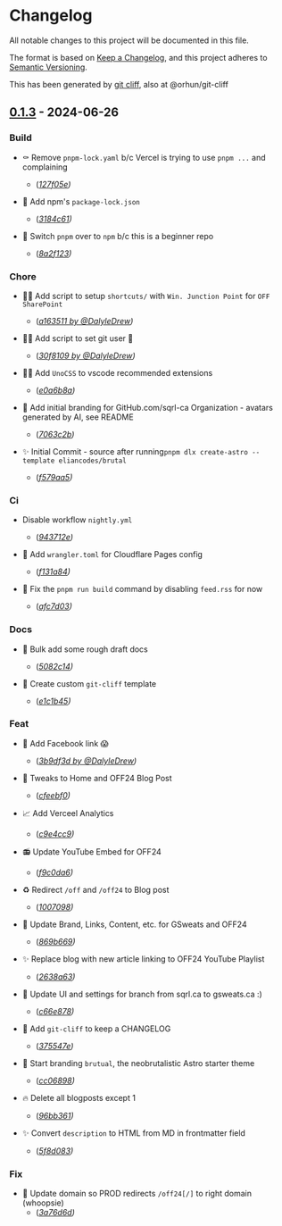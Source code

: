 # Changelog

All notable changes to this project will be documented in this file.

The format is based on [Keep a Changelog](https://keepachangelog.com/en/1.0.0/),
and this project adheres to [Semantic Versioning](https://semver.org/spec/v2.0.0.html).


This has been generated by [git cliff](https://git-cliff.org/), also at @orhun/git-cliff
## [0.1.3] - 2024-06-26

### Build

- ⚰️ Remove `pnpm-lock.yaml` b/c Vercel is trying to use `pnpm ...` and complaining
  - (_[127f05e](https://github.com/GregSweats/gsweats-web24-brutal/commit/127f05e8f3986deead5154bd3736ffbc78f19d87))_



- 🔨 Add npm's `package-lock.json`
  - (_[3184c61](https://github.com/GregSweats/gsweats-web24-brutal/commit/3184c617995b4a2b8d5bc95746216b801d9081a3))_



- 👷 Switch `pnpm` over to `npm` b/c this is a beginner repo
  - (_[8a2f123](https://github.com/GregSweats/gsweats-web24-brutal/commit/8a2f123a012ecfee38db0e0d4b191f6ca73a53f8))_




### Chore

- 🧑‍💻 Add script to setup `shortcuts/` with `Win. Junction Point` for `OFF SharePoint`
  - (_[a163511 by @DalyleDrew](https://github.com/GregSweats/gsweats-web24-brutal/commit/a163511d3cfd163793a680a6693433f6d9962486))_



- 🧑‍💻 Add script to set git user 🤷
  - (_[30f8109 by @DalyleDrew](https://github.com/GregSweats/gsweats-web24-brutal/commit/30f81098832330b24c63f122846adbc3404c26f4))_



- 🧑‍💻 Add `UnoCSS` to vscode recommended extensions
  - (_[e0a6b8a](https://github.com/GregSweats/gsweats-web24-brutal/commit/e0a6b8a13e8de013b0cb21e7d4708f6b50e87f97))_



- 🍱 Add initial branding for GitHub.com/sqrl-ca Organization - avatars generated by AI, see README
  - (_[7063c2b](https://github.com/GregSweats/gsweats-web24-brutal/commit/7063c2bfa05482b92753a4ce777da2e9cdf3a1ca))_



- ✨ Initial Commit - source after running`pnpm dlx create-astro --template eliancodes/brutal`
  - (_[f579aa5](https://github.com/GregSweats/gsweats-web24-brutal/commit/f579aa559cc78cc0f92201f5838e62c81da7fbf4))_




### Ci

- Disable workflow `nightly.yml`
  - (_[943712e](https://github.com/GregSweats/gsweats-web24-brutal/commit/943712ed0da0e8b7a5afa818eb0e33125e33ecaf))_



- 💚 Add `wrangler.toml` for Cloudflare Pages config
  - (_[f131a84](https://github.com/GregSweats/gsweats-web24-brutal/commit/f131a84529fee1b5fe684f7849daf3e4e6816442))_



- 💚 Fix the `pnpm run build` command by disabling `feed.rss` for now
  - (_[afc7d03](https://github.com/GregSweats/gsweats-web24-brutal/commit/afc7d0334afaa49276cdc30d61c9cd61e1a3b358))_




### Docs

- 📝 Bulk add some rough draft docs
  - (_[5082c14](https://github.com/GregSweats/gsweats-web24-brutal/commit/5082c1481d7a64418e00aee8f3e69967ef581b0a))_



- 🔨 Create custom `git-cliff` template
  - (_[e1c1b45](https://github.com/GregSweats/gsweats-web24-brutal/commit/e1c1b4574ff976be54c7cc7c2c0dfcc881ad76a4))_




### Feat

- 🔗 Add Facebook link 😱
  - (_[3b9df3d by @DalyleDrew](https://github.com/GregSweats/gsweats-web24-brutal/commit/3b9df3d6dacca12c480141c6b3489d9bb767db83))_



- 💄 Tweaks to Home and OFF24 Blog Post
  - (_[cfeebf0](https://github.com/GregSweats/gsweats-web24-brutal/commit/cfeebf008f0bde43f90a8d958d82246e9bd53e32))_



- 📈 Add Verceel Analytics
  - (_[c9e4cc9](https://github.com/GregSweats/gsweats-web24-brutal/commit/c9e4cc9af3801f580961d270313b63abc17d67b2))_



- 📻 Update YouTube Embed for OFF24
  - (_[f9c0da6](https://github.com/GregSweats/gsweats-web24-brutal/commit/f9c0da67c17ab09b3d117a876955acda29b88d15))_



- ♻️ Redirect `/off` and `/off24` to Blog post
  - (_[1007098](https://github.com/GregSweats/gsweats-web24-brutal/commit/1007098cd3a008649d20484b2f67f3955f134fca))_



- 💄 Update Brand, Links, Content, etc. for GSweats and OFF24
  - (_[869b669](https://github.com/GregSweats/gsweats-web24-brutal/commit/869b669dc34775ef48bcc231b36dc20c4c3a980b))_



- ✨ Replace blog with new article linking to OFF24 YouTube Playlist
  - (_[2638a63](https://github.com/GregSweats/gsweats-web24-brutal/commit/2638a63297df6c9a9487dcf58dcf6b49c633add2))_



- 💄 Update UI and settings for branch from sqrl.ca to gsweats.ca :)
  - (_[c66e878](https://github.com/GregSweats/gsweats-web24-brutal/commit/c66e878928c3617b0076b3fadd2d495cb20a7357))_



- 🔨 Add `git-cliff` to keep a CHANGELOG
  - (_[375547e](https://github.com/GregSweats/gsweats-web24-brutal/commit/375547e27a3b1e3cdb300451a66f3e4fd1457c11))_



- 💄 Start branding `brutual`, the neobrutalistic Astro starter theme
  - (_[cc06898](https://github.com/GregSweats/gsweats-web24-brutal/commit/cc06898033758552cb685c51bd1ed11393e55a54))_



- 🔥 Delete all blogposts except 1
  - (_[96bb361](https://github.com/GregSweats/gsweats-web24-brutal/commit/96bb36129d6ad9ab6a50012791b2244712365cb1))_



- ✨ Convert `description` to HTML from MD in frontmatter field
  - (_[5f8d083](https://github.com/GregSweats/gsweats-web24-brutal/commit/5f8d0833e259b4a102de155adf0bf3b9850d3e34))_




### Fix

- 🐛 Update domain so PROD redirects `/off24[/]` to right domain (whoopsie)
  - (_[3a76d6d](https://github.com/GregSweats/gsweats-web24-brutal/commit/3a76d6dc7da287d13d5250daf2f3ca1d73b7639c))_




[0.1.3]: https://github.com/gsweats/gsweats-web24-brutal/compare/v0.1.2..v0.1.3

<!-- generated by git-cliff [cliff.toml] -->
